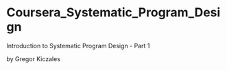 Coursera_Systematic_Program_Design
=====================================

Introduction to Systematic Program Design - Part 1 

by Gregor Kiczales
